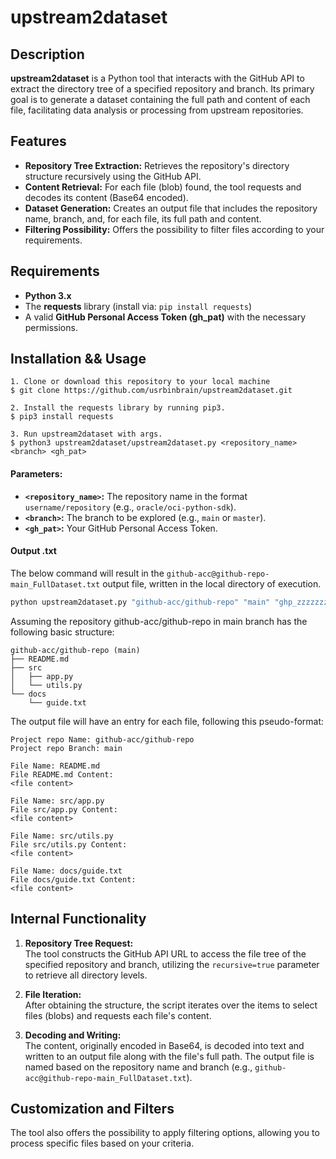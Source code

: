 # upstream2dataset

## Description

**upstream2dataset** is a Python tool that interacts with the GitHub API to extract the directory tree of a specified repository and branch. Its primary goal is to generate a dataset containing the full path and content of each file, facilitating data analysis or processing from upstream repositories.

## Features

- **Repository Tree Extraction:** Retrieves the repository's directory structure recursively using the GitHub API.
- **Content Retrieval:** For each file (blob) found, the tool requests and decodes its content (Base64 encoded).
- **Dataset Generation:** Creates an output file that includes the repository name, branch, and, for each file, its full path and content.
- **Filtering Possibility:** Offers the possibility to filter files according to your requirements.

## Requirements

- **Python 3.x**
- The **requests** library (install via: `pip install requests`)
- A valid **GitHub Personal Access Token (gh_pat)** with the necessary permissions.

## Installation && Usage
```
1. Clone or download this repository to your local machine
$ git clone https://github.com/usrbinbrain/upstream2dataset.git

2. Install the requests library by running pip3.
$ pip3 install requests

3. Run upstream2dataset with args.
$ python3 upstream2dataset/upstream2dataset.py <repository_name> <branch> <gh_pat>
```

#### Parameters:
- **`<repository_name>`:** The repository name in the format `username/repository` (e.g., `oracle/oci-python-sdk`).
- **`<branch>`:** The branch to be explored (e.g., `main` or `master`).
- **`<gh_pat>`:** Your GitHub Personal Access Token.

#### Output .txt

The below command will result in the `github-acc@github-repo-main_FullDataset.txt` output file, written in the local directory of execution.

```bash
python upstream2dataset.py "github-acc/github-repo" "main" "ghp_zzzzzzzzzzzzzzzzzz"
```

Assuming the repository github-acc/github-repo in main branch has the following basic structure:

```
github-acc/github-repo (main)
├── README.md
├── src
│   ├── app.py
│   └── utils.py
└── docs
    └── guide.txt
```

The output file will have an entry for each file, following this pseudo-format:

```
Project repo Name: github-acc/github-repo
Project repo Branch: main

File Name: README.md
File README.md Content:
<file content>

File Name: src/app.py
File src/app.py Content:
<file content>

File Name: src/utils.py
File src/utils.py Content:
<file content>

File Name: docs/guide.txt
File docs/guide.txt Content:
<file content>
```

## Internal Functionality

1. **Repository Tree Request:**  
   The tool constructs the GitHub API URL to access the file tree of the specified repository and branch, utilizing the `recursive=true` parameter to retrieve all directory levels.

2. **File Iteration:**  
   After obtaining the structure, the script iterates over the items to select files (blobs) and requests each file's content.

3. **Decoding and Writing:**  
   The content, originally encoded in Base64, is decoded into text and written to an output file along with the file's full path. The output file is named based on the repository name and branch (e.g., `github-acc@github-repo-main_FullDataset.txt`).

## Customization and Filters

The tool also offers the possibility to apply filtering options, allowing you to process specific files based on your criteria.

